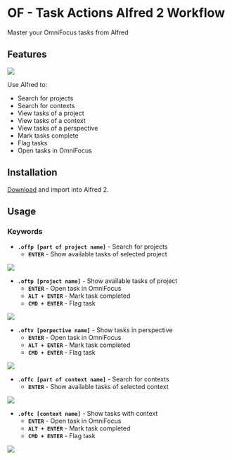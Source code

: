 OF - Task Actions Alfred 2 Workflow
==================================

Master your OmniFocus tasks from Alfred

Features
--------

![ ](https://dl.dropbox.com/u/5453663/OF-TaskActions.png)

Use Alfred to:

* Search for projects
* Search for contexts
* View tasks of a project
* View tasks of a context
* View tasks of a perspective
* Mark tasks complete
* Flag tasks
* Open tasks in OmniFocus

Installation
------------

[Download](https://github.com/markokaestner/alfred2/blob/master/workflows/OF-TaskActions/package/OF-TaskActions.alfredworkflow) and import into Alfred 2.

Usage
-----

### Keywords
* **`.offp [part of project name]`** - Search for projects
    * **`ENTER`** - Show available tasks of selected project

![ ](https://dl.dropbox.com/u/5453663/OF-TaskActions_offp.png)

* **`.oftp [project name]`** - Show available tasks of project
    * **`ENTER`** - Open task in OmniFocus
    * **`ALT + ENTER`** - Mark task completed
    * **`CMD + ENTER`** - Flag task

![ ](https://dl.dropbox.com/u/5453663/OF-TaskActions_oftp.png)

* **`.oftv [perpective name]`** - Show tasks in perspective
    * **`ENTER`** - Open task in OmniFocus
    * **`ALT + ENTER`** - Mark task completed
    * **`CMD + ENTER`** - Flag task

![ ](https://dl.dropbox.com/u/5453663/OF-TaskActions_oftv.png)

* **`.offc [part of context name]`** - Search for contexts
    * **`ENTER`** - Show available tasks of selected context

![ ](https://dl.dropbox.com/u/5453663/OF-TaskActions_offc.png)

* **`.oftc [context name]`** - Show tasks with context
    * **`ENTER`** - Open task in OmniFocus
    * **`ALT + ENTER`** - Mark task completed
    * **`CMD + ENTER`** - Flag task

![ ](https://dl.dropbox.com/u/5453663/OF-TaskActions_oftc.png)